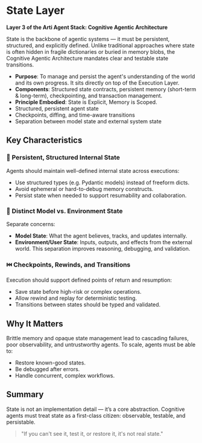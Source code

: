 # State Layer

**Layer 3 of the Arti Agent Stack: Cognitive Agentic Architecture**

State is the backbone of agentic systems — it must be persistent, structured, and explicitly defined. Unlike traditional approaches where state is often hidden in fragile dictionaries or buried in memory blobs, the Cognitive Agentic Architecture mandates clear and testable state transitions.

- **Purpose**: To manage and persist the agent's understanding of the world and its own progress. It sits directly on top of the Execution Layer.
- **Components**: Structured state contracts, persistent memory (short-term & long-term), checkpointing, and transaction management.
- **Principle Embodied**: State is Explicit, Memory is Scoped.
- Structured, persistent agent state  
- Checkpoints, diffing, and time-aware transitions  
- Separation between model state and external system state  

## Key Characteristics

### 🧠 Persistent, Structured Internal State

Agents should maintain well-defined internal state across executions:

* Use structured types (e.g. Pydantic models) instead of freeform dicts.
* Avoid ephemeral or hard-to-debug memory constructs.
* Persist state when needed to support resumability and collaboration.

### 🔄 Distinct Model vs. Environment State

Separate concerns:

* **Model State**: What the agent believes, tracks, and updates internally.
* **Environment/User State**: Inputs, outputs, and effects from the external world.
  This separation improves reasoning, debugging, and validation.

### ⏮️ Checkpoints, Rewinds, and Transitions

Execution should support defined points of return and resumption:

* Save state before high-risk or complex operations.
* Allow rewind and replay for deterministic testing.
* Transitions between states should be typed and validated.

## Why It Matters

Brittle memory and opaque state management lead to cascading failures, poor observability, and untrustworthy agents. To scale, agents must be able to:

* Restore known-good states.
* Be debugged after errors.
* Handle concurrent, complex workflows.

## Summary

State is not an implementation detail — it’s a core abstraction. Cognitive agents must treat state as a first-class citizen: observable, testable, and persistable.

> "If you can't see it, test it, or restore it, it's not real state."
